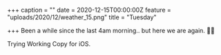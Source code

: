 +++
caption = ""
date = 2020-12-15T00:00:00Z
feature = "uploads/2020/12/weather_15.png"
title = "Tuesday"

+++
Been a while since the last 4am morning.. but here we are again. 🙈😴

Trying Working Copy for iOS.